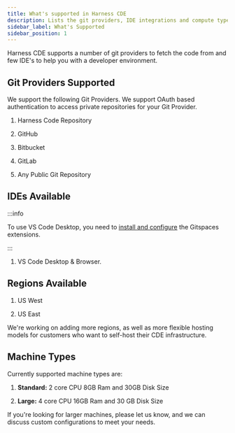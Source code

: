 ```yaml
---
title: What's supported in Harness CDE
description: Lists the git providers, IDE integrations and compute types supported in IDP.
sidebar_label: What's Supported
sidebar_position: 1
---
```


Harness CDE supports a number of git providers to fetch the code from and few IDE's to help you with a developer environment. 

## Git Providers Supported​

We support the following Git Providers. We support OAuth based authentication to access private repositories for your Git Provider. 

1. Harness Code Repository

2. GitHub

3. Bitbucket

4. GitLab

5. Any Public Git Repository

## IDEs Available​

:::info

To use VS Code Desktop, you need to [install and configure](/docs/cloud-development-environment/get-started/getting-started-with-cde#install-gitspace-vs-code-extension-for-vs-code-desktop) the Gitspaces extensions.  

:::

1. VS Code Desktop & Browser.

## Regions Available​

1. US West

2. US East

We're working on adding more regions, as well as more flexible hosting models for customers who want to self-host their CDE infrastructure.

## Machine Types

Currently supported machine types are:

1. **Standard:** 2 core CPU 8GB Ram and 30GB Disk Size

2. **Large:** 4 core CPU 16GB Ram and 30 GB Disk Size 

If you're looking for larger machines, please let us know, and we can discuss custom configurations to meet your needs.
